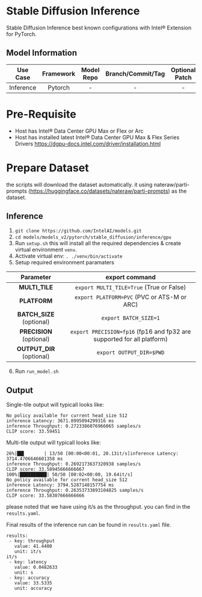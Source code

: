# Stable Diffusion Inference

Stable Diffusion Inference best known configurations with Intel® Extension for PyTorch.

## Model Information

| **Use Case** | **Framework** | **Model Repo** | **Branch/Commit/Tag** | **Optional Patch** |
|:---:| :---: |:--------------:|:---------------------:|:------------------:|
|  Inference   |    Pytorch    |       -        |           -           |         -          |

# Pre-Requisite
* Host has Intel® Data Center GPU Max or Flex or Arc
* Host has installed latest Intel® Data Center GPU Max & Flex Series Drivers https://dgpu-docs.intel.com/driver/installation.html

# Prepare Dataset
the scripts will download the dataset automatically. it using nateraw/parti-prompts (https://huggingface.co/datasets/nateraw/parti-prompts) as the dataset. 

## Inference
1. `git clone https://github.com/IntelAI/models.git`
2. `cd models/models_v2/pytorch/stable_diffusion/inference/gpu`
3. Run `setup.sh` this will install all the required dependencies & create virtual environment `venv`.
4. Activate virtual env: `. ./venv/bin/activate`
5. Setup required environment paramaters

| **Parameter**                |                                  **export command**                                  |
|:---------------------------:|:------------------------------------------------------------------------------------:|
| **MULTI_TILE**               | `export MULTI_TILE=True` (True or False)                                             |
| **PLATFORM**                 | `export PLATFORM=PVC` (PVC or ATS-M or ARC)                                                 |
| **BATCH_SIZE** (optional)    |                               `export BATCH_SIZE=1`                                |
| **PRECISION** (optional)     |           `export PRECISION=fp16` (fp16 and fp32 are supported for all platform)|
| **OUTPUT_DIR** (optional)    |                               `export OUTPUT_DIR=$PWD`                               |
6. Run `run_model.sh`

## Output

Single-tile output will typicall looks like:

```
No policy available for current head_size 512
inference Latency: 3671.8995094299316 ms
inference Throughput: 0.2723386076966065 samples/s
CLIP score: 33.59451
```

Multi-tile output will typicall looks like:
```
26%|██▌       | 13/50 [00:00<00:01, 20.13it/s]inference Latency: 3714.4706646601358 ms
inference Throughput: 0.2692173637320938 samples/s
CLIP score: 33.58945666666667
100%|██████████| 50/50 [00:02<00:00, 19.64it/s]
No policy available for current head_size 512
inference Latency: 3794.5287148157754 ms
inference Throughput: 0.26353733893104825 samples/s
CLIP score: 33.58307666666666
```
please noted that we have using it/s as the throughput. you can find in the `results.yaml`.

Final results of the inference run can be found in `results.yaml` file.
```
results:
 - key: throughput
   value: 41.4400
   unit: it/s
it/s
 - key: latency
   value: 0.0482633
   unit: s
 - key: accuracy
   value: 33.5335
   unit: accuracy
```
